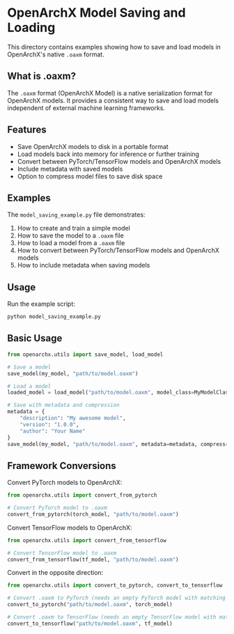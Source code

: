 # OpenArchX Model Saving and Loading

This directory contains examples showing how to save and load models in OpenArchX's native `.oaxm` format.

## What is .oaxm?

The `.oaxm` format (OpenArchX Model) is a native serialization format for OpenArchX models. It provides a consistent way to save and load models independent of external machine learning frameworks.

## Features

- Save OpenArchX models to disk in a portable format
- Load models back into memory for inference or further training
- Convert between PyTorch/TensorFlow models and OpenArchX models
- Include metadata with saved models
- Option to compress model files to save disk space

## Examples

The `model_saving_example.py` file demonstrates:

1. How to create and train a simple model
2. How to save the model to a `.oaxm` file
3. How to load a model from a `.oaxm` file
4. How to convert between PyTorch/TensorFlow models and OpenArchX models
5. How to include metadata when saving models

## Usage

Run the example script:

```python
python model_saving_example.py
```

## Basic Usage

```python
from openarchx.utils import save_model, load_model

# Save a model
save_model(my_model, "path/to/model.oaxm")

# Load a model
loaded_model = load_model("path/to/model.oaxm", model_class=MyModelClass)

# Save with metadata and compression
metadata = {
    "description": "My awesome model",
    "version": "1.0.0",
    "author": "Your Name"
}
save_model(my_model, "path/to/model.oaxm", metadata=metadata, compress=True)
```

## Framework Conversions

Convert PyTorch models to OpenArchX:

```python
from openarchx.utils import convert_from_pytorch

# Convert PyTorch model to .oaxm
convert_from_pytorch(torch_model, "path/to/model.oaxm")
```

Convert TensorFlow models to OpenArchX:

```python
from openarchx.utils import convert_from_tensorflow

# Convert TensorFlow model to .oaxm
convert_from_tensorflow(tf_model, "path/to/model.oaxm")
```

Convert in the opposite direction:

```python
from openarchx.utils import convert_to_pytorch, convert_to_tensorflow

# Convert .oaxm to PyTorch (needs an empty PyTorch model with matching architecture)
convert_to_pytorch("path/to/model.oaxm", torch_model)

# Convert .oaxm to TensorFlow (needs an empty TensorFlow model with matching architecture)
convert_to_tensorflow("path/to/model.oaxm", tf_model)
``` 